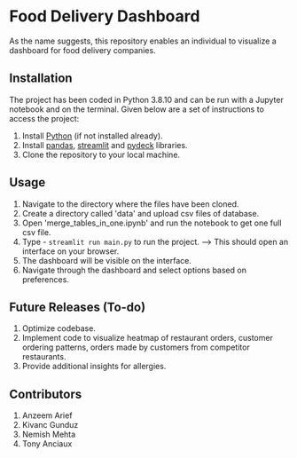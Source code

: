 # Food Delivery Dashboard

As the name suggests, this repository enables an individual to visualize a dashboard for food delivery companies.

## Installation

The project has been coded in Python 3.8.10 and can be run with a Jupyter notebook and on the terminal. Given below are a set of instructions to access the project:

1. Install [Python](https://realpython.com/installing-python/) (if not installed already).
2. Install [pandas](https://pandas.pydata.org/docs/getting_started/install.html), [streamlit](https://docs.streamlit.io/library/get-started/installation) and [pydeck](https://pydeck.gl/installation.html) libraries.
3. Clone the repository to your local machine.

## Usage

1. Navigate to the directory where the files have been cloned.
2. Create a directory called 'data' and upload csv files of database.
3. Open 'merge_tables_in_one.ipynb' and run the notebook to get one full csv file. 
4. Type - `streamlit run main.py` to run the project. --> This should open an interface on your browser.
5. The dashboard will be visible on the interface.
6. Navigate through the dashboard and select options based on preferences.

## Future Releases (To-do)
1. Optimize codebase.
2. Implement code to visualize heatmap of restaurant orders, customer ordering patterns, orders made by customers from competitor restaurants.
3. Provide additional insights for allergies.

## Contributors
1. Anzeem Arief
2. Kivanc Gunduz
3. Nemish Mehta
4. Tony Anciaux
